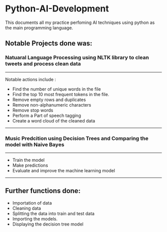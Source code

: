 # Python-AI-Development
This documents all my practice perfoming AI techniques using python as the main programming language.
## Notable Projects done was: 
### Natuaral Language Processing using NLTK library to clean tweets and process clean data 
---
Notable actions include :
* Find the number of unique words in the file
* Find the top 10 most frequent tokens in the file.
* Remove empty rows and duplicates
* Remove non-alphanumeric characters
* Remove stop words
* Perform a Part of speech tagging
* Create a word cloud of the cleaned data
---
### Music Predcition using Decision Trees and Comparing the model with Naive Bayes
---
* Train the model
* Make predictions
* Evaluate and improve the machine learning model
---
Further functions done:
---
* Importation of data
* Cleaning data
* Splitting the data into train and test data
* Importing the models.
* Displaying the decision tree model
